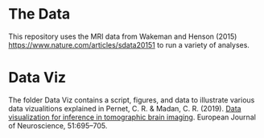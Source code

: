 # The Data

This repository uses the MRI data from Wakeman and Henson (2015) https://www.nature.com/articles/sdata20151 to run a variety of analyses.

# Data Viz

The folder Data Viz contains a script, figures, and data to illustrate various data vizualitions explained in Pernet, C. R. & Madan, C. R. (2019). [Data visualization for inference in tomographic brain imaging](https://onlinelibrary.wiley.com/doi/full/10.1111/ejn.14430). European Journal of Neuroscience, 51:695–705.

